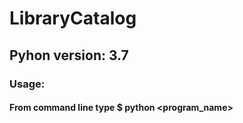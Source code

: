 # LibraryCatalog

## Pyhon version: 3.7

### Usage:
####  From command line type $ python <program_name> 
